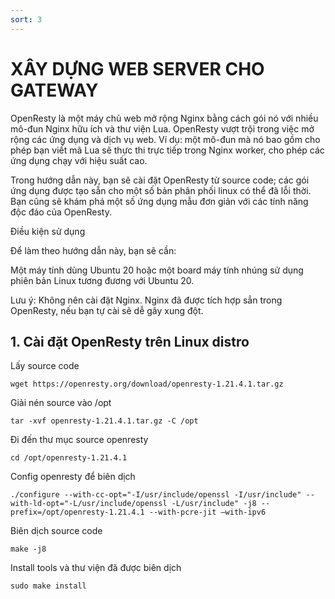 ```yaml
---
sort: 3
---
```


# XÂY DỰNG WEB SERVER CHO GATEWAY


OpenResty là một máy chủ web mở rộng Nginx bằng cách gói nó với nhiều mô-đun Nginx hữu ích và thư viện Lua. OpenResty vượt trội trong việc mở rộng
các ứng dụng và dịch vụ web. Ví dụ: một mô-đun mà nó bao gồm cho phép bạn viết mã Lua sẽ thực thi trực tiếp trong Nginx worker, cho phép các ứng 
dụng chạy với hiệu suất cao.


Trong hướng dẫn này, bạn sẽ cài đặt OpenResty từ source code; các gói ứng dụng được tạo sẵn cho một số bản phân phối linux có thể đã lỗi thời.
Bạn cũng sẽ khám phá một số ứng dụng mẫu đơn giản với các tính năng độc đáo của OpenResty.


Điều kiện sử dụng

Để làm theo hướng dẫn này, bạn sẽ cần:

Một máy tính dùng Ubuntu 20 hoặc một board máy tính nhúng sử dụng phiên bản Linux tương đương với Ubuntu 20.

Lưu ý: Không nên cài đặt Nginx. Nginx đã được tích hợp sẳn trong OpenResty, nếu bạn tự cài sẽ dễ gây xung đột.

## 1. Cài đặt OpenResty trên Linux distro

Lấy source code
```shell
wget https://openresty.org/download/openresty-1.21.4.1.tar.gz
```

Giải nén source vào /opt
```shell
tar -xvf openresty-1.21.4.1.tar.gz -C /opt
```

Đi đến thư mục source openresty
```shell
cd /opt/openresty-1.21.4.1
```

Config openresty để biên dịch
```shell
./configure --with-cc-opt="-I/usr/include/openssl -I/usr/include" --with-ld-opt="-L/usr/include/openssl -L/usr/include" -j8 --prefix=/opt/openresty-1.21.4.1 --with-pcre-jit –with-ipv6
```

Biên dịch source code
```shell
make -j8
```
Install tools và thư viện đã được biên dịch
```shell
sudo make install
```

```


